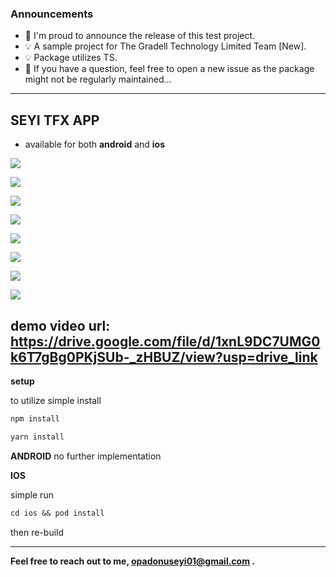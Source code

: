 ### Announcements

*   📣 I'm proud to announce the release of this test project.
*   💡 A sample project for The Gradell Technology Limited Team [New].
*   💡 Package utilizes TS.
*   🙏 If you have a question, feel free to open a new issue as the package might not be regularly maintained...

---

## SEYI TFX APP

*   available for both **android** and **ios**

![](https://github.com/seyicoded/seyi-transaction-app/blob/main/snapshot/s1.jpg?raw=true)

![](https://github.com/seyicoded/seyi-transaction-app/blob/main/snapshot/s2.jpg?raw=true)

![](https://github.com/seyicoded/seyi-transaction-app/blob/main/snapshot/s3.jpg?raw=true)

![](https://github.com/seyicoded/seyi-transaction-app/blob/main/snapshot/s4.jpg?raw=true)

![](https://github.com/seyicoded/seyi-transaction-app/blob/main/snapshot/s5.jpg?raw=true)

![](https://github.com/seyicoded/seyi-transaction-app/blob/main/snapshot/s6.jpg?raw=true)

![](https://github.com/seyicoded/seyi-transaction-app/blob/main/snapshot/s7.jpg?raw=true)

![](https://github.com/seyicoded/seyi-transaction-app/blob/main/snapshot/s8.jpg?raw=true)


demo video url:  https://drive.google.com/file/d/1xnL9DC7UMG0k6T7gBg0PKjSUb-_zHBUZ/view?usp=drive_link
---

**setup**

to utilize simple install

```diff
npm install
```

```diff
yarn install
```

**ANDROID**
no further implementation

**IOS**

simple run 

```diff
cd ios && pod install
```

then re-build

---


**Feel free to reach out to me, opadonuseyi01@gmail.com .**